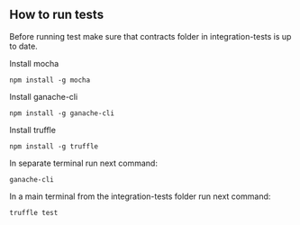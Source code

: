 ## How to run tests

Before running test make sure that contracts folder in integration-tests is up to date.

Install mocha
```
npm install -g mocha
```

Install ganache-cli
```
npm install -g ganache-cli
```

Install truffle
```
npm install -g truffle
```

In separate terminal run next command:
```
ganache-cli
```

In a main terminal from the integration-tests folder run next command:
```
truffle test
```